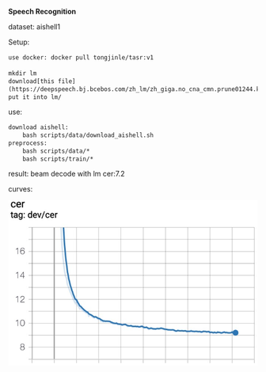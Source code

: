 **Speech Recognition**

dataset: aishell1 

Setup:

    use docker: docker pull tongjinle/tasr:v1
    
    mkdir lm
    download[this file](https://deepspeech.bj.bcebos.com/zh_lm/zh_giga.no_cna_cmn.prune01244.klm)and put it into lm/
    

use:


    download aishell:
        bash scripts/data/download_aishell.sh
    preprocess:
        bash scripts/data/*
        bash scripts/train/*
        
result:
    beam decode with lm cer:7.2 

curves:

  <img src="images/1563870010489.jpg">
